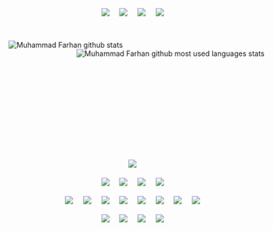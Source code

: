 <p align="center">
  <a target="_blank"href="https://github.com/muhammad-farhan-bakht"><img src="https://img.shields.io/badge/Muhamamd %20Farhan-Welcomes%20You-007afb?style=for-the-badge&logo=github&labelColor=2ea043&logoColor=FFFFFF&color=f0fff0" /></a>&nbsp;&nbsp;&nbsp;&nbsp;
  <a target="_blank"href="https://www.linkedin.com/in/muhammad-farhan-bakht/"><img src="https://img.shields.io/badge/linkedin-%230077B5.svg?&style=for-the-badge&logo=linkedin&logoColor=white" /></a>&nbsp;&nbsp;&nbsp;&nbsp;
<a href="mailto:mfarhan.jp@gmail.com?subject=Hello%20MuhammadFarhan,%20From%20Github"><img src="https://img.shields.io/badge/gmail-%23D14836.svg?&style=for-the-badge&logo=gmail&logoColor=white" /></a>&nbsp;&nbsp;&nbsp;&nbsp;
  <a target="_blank"href="https://stackoverflow.com/users/9141664/muhammad-farhan/"><img src="https://img.shields.io/badge/Stack_Overflow-FE7A16?style=for-the-badge&logo=stack-overflow&logoColor=white" /></a>&nbsp;&nbsp;&nbsp;&nbsp;
</p>
<br>
<p>
   <img align="left" src="https://github-readme-stats.vercel.app/api?username=muhammad-farhan-bakht&theme=vue-dark&show_icons=true&bg_color=000000" alt="Muhammad Farhan github stats"/>
  
   <img align="right" src="https://github-readme-stats.vercel.app/api/top-langs/?username=muhammad-farhan-bakht&theme=vue-dark&show_icons=true&bg_color=000000" alt="Muhammad Farhan github most used languages stats"/>
</p>
<br>
<br>
<br>
<br>
<br>
<br>
<br>
<br>
<br>
<br>
<br>
<br>
<br>

<p align="center">
  <img src="https://img.shields.io/badge/-SKILLS-2ea043?style=for-the-badge&logo=shikimori" />&nbsp;&nbsp;&nbsp;&nbsp;
  <br>
  <br>
  <img src="https://img.shields.io/badge/Android-3DDC84?style=for-the-badge&logo=android&logoColor=white" />&nbsp;&nbsp;&nbsp;&nbsp;
  <img src="https://img.shields.io/badge/Android %20-Jetpack-007afb?style=for-the-badge&logo=android&logoColor=white&labelColor=3DDC84&color=1a73e8" />&nbsp;&nbsp;&nbsp;&nbsp;
  <img src="https://img.shields.io/badge/Modern Android Development-3DDC84?style=for-the-badge&logo=android&logoColor=white" />&nbsp;&nbsp;&nbsp;&nbsp;
  <img src="https://img.shields.io/badge/Android Architecture-3DDC84?style=for-the-badge&logo=android&logoColor=white" />&nbsp;&nbsp;&nbsp;&nbsp;
  <br>
  <br>
  <img src="https://img.shields.io/badge/Kotlin-f58813?&style=for-the-badge&logo=kotlin&logoColor=white" />&nbsp;&nbsp;&nbsp;&nbsp;
  <img src="https://img.shields.io/badge/Java-845306?style=for-the-badge&logo=java&logoColor=white" />&nbsp;&nbsp;&nbsp;&nbsp;
  <img src="https://img.shields.io/badge/HTML5-E34F26?style=for-the-badge&logo=html5&logoColor=white" />&nbsp;&nbsp;&nbsp;&nbsp;
  <img src="https://img.shields.io/badge/CSS3-1572B6?style=for-the-badge&logo=css3&logoColor=white" />&nbsp;&nbsp;&nbsp;&nbsp;
  <img src="https://img.shields.io/badge/Material--UI-0081CB?style=for-the-badge&logo=material-ui&logoColor=white" />&nbsp;&nbsp;&nbsp;&nbsp;
  <img src="https://img.shields.io/badge/SQLite-07405E?style=for-the-badge&logo=sqlite&logoColor=white" />&nbsp;&nbsp;&nbsp;&nbsp;
  <img src="https://img.shields.io/badge/MySQL-00000F?style=for-the-badge&logo=mysql&logoColor=white" />&nbsp;&nbsp;&nbsp;&nbsp;
  <img src="https://img.shields.io/badge/PostgreSQL-316192?style=for-the-badge&logo=postgresql&logoColor=white" />&nbsp;&nbsp;&nbsp;&nbsp;
  <br>
  <br>
  <img src="https://img.shields.io/badge/Google_Cloud-4285F4?style=for-the-badge&logo=google-cloud&logoColor=white" />&nbsp;&nbsp;&nbsp;&nbsp;
  <img src="https://img.shields.io/badge/Amazon_AWS-232F3E?style=for-the-badge&logo=amazon-aws&logoColor=white" />&nbsp;&nbsp;&nbsp;&nbsp;
  <img src="https://img.shields.io/badge/Heroku-430098?style=for-the-badge&logo=heroku&logoColor=white" />&nbsp;&nbsp;&nbsp;&nbsp;
  <img src="https://img.shields.io/badge/firebase%20-%23039BE5.svg?&style=for-the-badge&logo=firebase"/>&nbsp;&nbsp;&nbsp;&nbsp;
  
</p>
